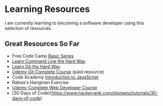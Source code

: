 # Learning Resources

I am currently learning to becoming a software developer using this selection of resources.

## Great Resources So Far

- Free Code Camp [Basic Series](https://learn.freecodecamp.org/)
- [Learn Command Line the Hard Way](https://learnrubythehardway.org/book/appendixa.html)
- [Learn Git the Hard Way](https://leanpub.com/learngitthehardway/read_sample)
- [Udemy Git Complete Course](https://www.udemy.com/git-complete/) (paid resource)
- Code Academy [Introduction to JavaScript](https://www.codecademy.com/learn/introduction-to-javascript)
- Rabea's Hangman Exercise 
- [Udemy Complete Web Developer Course](https://www.udemy.com/the-complete-web-developer-zero-to-mastery/learn/v4/overview)
- [30 Days of Code)(https://www.hackerrank.com/domains/tutorials/30-days-of-code)
